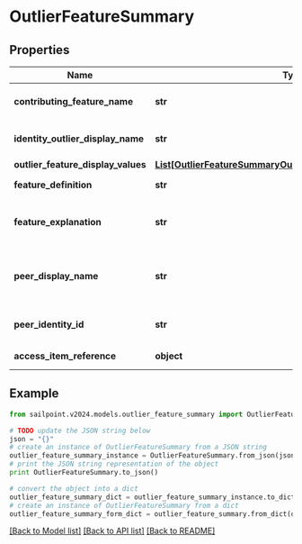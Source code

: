 # OutlierFeatureSummary


## Properties

Name | Type | Description | Notes
------------ | ------------- | ------------- | -------------
**contributing_feature_name** | **str** | Contributing feature name | [optional] 
**identity_outlier_display_name** | **str** | Identity display name | [optional] 
**outlier_feature_display_values** | [**List[OutlierFeatureSummaryOutlierFeatureDisplayValuesInner]**](OutlierFeatureSummaryOutlierFeatureDisplayValuesInner.md) |  | [optional] 
**feature_definition** | **str** | Definition of the feature | [optional] 
**feature_explanation** | **str** | Detailed explanation of the feature | [optional] 
**peer_display_name** | **str** | outlier&#39;s peer identity display name | [optional] 
**peer_identity_id** | **str** | outlier&#39;s peer identity id | [optional] 
**access_item_reference** | **object** | Access Item reference | [optional] 

## Example

```python
from sailpoint.v2024.models.outlier_feature_summary import OutlierFeatureSummary

# TODO update the JSON string below
json = "{}"
# create an instance of OutlierFeatureSummary from a JSON string
outlier_feature_summary_instance = OutlierFeatureSummary.from_json(json)
# print the JSON string representation of the object
print OutlierFeatureSummary.to_json()

# convert the object into a dict
outlier_feature_summary_dict = outlier_feature_summary_instance.to_dict()
# create an instance of OutlierFeatureSummary from a dict
outlier_feature_summary_form_dict = outlier_feature_summary.from_dict(outlier_feature_summary_dict)
```
[[Back to Model list]](../README.md#documentation-for-models) [[Back to API list]](../README.md#documentation-for-api-endpoints) [[Back to README]](../README.md)


